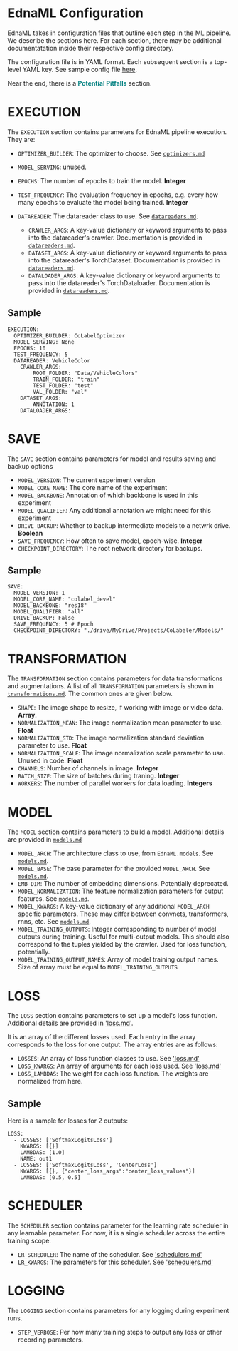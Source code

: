 # EdnaML Configuration

EdnaML takes in configuration files that outline each step in the ML pipeline. We describe the sections here. For each section, there may be additional documentatation inside their respective config directory.

The configuration file is in YAML format. Each subsequent section is a top-level YAML key. See sample config file [here]("./config.yml).

Near the end, there is a <span style="color:teal; font-weight:bold">Potential Pitfalls</span> section.

# EXECUTION

The `EXECUTION` section contains parameters for EdnaML pipeline execution. They are:

- `OPTIMIZER_BUILDER`: The optimizer to choose. See [`optimizers.md`]("./reference/optimizers.md")
- `MODEL_SERVING`: unused.
- `EPOCHS`: The number of epochs to train the model. **Integer**
- `TEST_FREQUENCY`: The evaluation frequency in epochs, e.g. every how many epochs to evaluate the model being trained. **Integer**
- `DATAREADER`: The datareader class to use. See [`datareaders.md`]("./reference/datareaders.md").

    - `CRAWLER_ARGS`: A key-value dictionary or keyword arguments to pass into the datareader's crawler. Documentation is provided in [`datareaders.md`]("./reference/datareaders.md").
    - `DATASET_ARGS`: A key-value dictionary or keyword arguments to pass into the datareader's TorchDataset. Documentation is provided in [`datareaders.md`]("./reference/datareaders.md").
    - `DATALOADER_ARGS`: A key-value dictionary or keyword arguments to pass into the datareader's TorchDataloader. Documentation is provided in [`datareaders.md`]("./reference/datareaders.md").


## Sample

```
EXECUTION:
  OPTIMIZER_BUILDER: CoLabelOptimizer
  MODEL_SERVING: None
  EPOCHS: 10
  TEST_FREQUENCY: 5
  DATAREADER: VehicleColor
    CRAWLER_ARGS: 
        ROOT_FOLDER: "Data/VehicleColors"
        TRAIN_FOLDER: "train"
        TEST_FOLDER: "test"
        VAL_FOLDER: "val"
    DATASET_ARGS:
        ANNOTATION: 1
    DATALOADER_ARGS:
```

# SAVE

The `SAVE` section contains parameters for model and results saving and backup options

- `MODEL_VERSION`: The current experiment version
- `MODEL_CORE_NAME`: The core name of the experiment
- `MODEL_BACKBONE`: Annotation of which backbone is used in this experiment
- `MODEL_QUALIFIER`: Any additional annotation we might need for this experiment
- `DRIVE_BACKUP`: Whether to backup intermediate models to a netwrk drive. **Boolean**
- `SAVE_FREQUENCY`: How often to save model, epoch-wise. **Integer**
- `CHECKPOINT_DIRECTORY`: The root network directory for backups.

## Sample

```
SAVE:
  MODEL_VERSION: 1
  MODEL_CORE_NAME: "colabel_devel"
  MODEL_BACKBONE: "res18"
  MODEL_QUALIFIER: "all"
  DRIVE_BACKUP: False
  SAVE_FREQUENCY: 5 # Epoch
  CHECKPOINT_DIRECTORY: "./drive/MyDrive/Projects/CoLabeler/Models/"
```

# TRANSFORMATION

The `TRANSFORMATION` section contains parameters for data transformations and augmentations. A list of all `TRANSFORMATION` parameters is shown in [`transformations.md`]("./reference/transformations.md"). The common ones are given below.

- `SHAPE`: The image shape to resize, if working with image or video data. **Array**. 
- `NORMALIZATION_MEAN`: The image normalization mean parameter to use. **Float**
- `NORMALIZATION_STD`: The image normalization standard deviation parameter to use. **Float** 
- `NORMALIZATION_SCALE`: The image normalization scale parameter to use. Unused in code. **Float**
- `CHANNELS`: Number of channels in image. **Integer**
- `BATCH_SIZE`: The size of batches during traning. **Integer**
- `WORKERS`: The number of parallel workers for data loading. **Integers**


# MODEL

The `MODEL` section contains parameters to build a model. Additional details are provided in [`models.md`]("./reference/models.md)


- `MODEL_ARCH`: The architecture class to use, from `EdnaML.models`. See [`models.md`]("./reference/models.md).
- `MODEL_BASE`: The base parameter for the provided `MODEL_ARCH`. See [`models.md`]("./reference/models.md).
- `EMB_DIM`: The number of embedding dimensions. Potentially deprecated. 
- `MODEL_NORMALIZATION`: The feature normalization parameters for output features. See [`models.md`]("./reference/models.md).
- `MODEL_KWARGS`: A key-value dictionary of any additional `MODEL_ARCH` specific parameters. These may differ between convnets, transformers, rnns, etc. See [`models.md`]("./reference/models.md).
- `MODEL_TRAINING_OUTPUTS`: Integer corresponding to number of model outputs during training. Useful for multi-output models. This should also correspond to the tuples yielded by the crawler. Used for loss function, potentially. 
- `MODEL_TRAINING_OUTPUT_NAMES`: Array of model training output names. Size of array must be equal to `MODEL_TRAINING_OUTPUTS`


# LOSS

The `LOSS` section contains parameters to set up a model's loss function. Additional details are provided in ['loss.md']("./reference/loss.md").

It is an array of the different losses used. Each entry in the array corresponds to the loss for one output. The array entries are as follows:

- `LOSSES`: An array of loss function classes to use. See ['loss.md']("./reference/loss.md")
- `LOSS_KWARGS`: An array of arguments for each loss used. See ['loss.md']("./reference/loss.md")
- `LOSS_LAMBDAS`: The weight for each loss function. The weights are normalized from here.


## Sample

Here is a sample for losses for 2 outputs:

```
LOSS:
  - LOSSES: ['SoftmaxLogitsLoss']
    KWARGS: [{}]
    LAMBDAS: [1.0]
    NAME: out1
  - LOSSES: ['SoftmaxLogitsLoss', 'CenterLoss']
    KWARGS: [{}, {"center_loss_args":"center_loss_values"}]
    LAMBDAS: [0.5, 0.5]
```

# SCHEDULER

The `SCHEDULER` section contains parameter for the learning rate scheduler in any learnable parameter. For now, it is a single scheduler across the entire training scope.


- `LR_SCHEDULER`: The name of the scheduler. See ['schedulers.md']("./reference/schedulers.md")
- `LR_KWARGS`: The parameters for this scheduler. See ['schedulers.md']("./reference/schedulers.md")


# LOGGING

The `LOGGING` section contains parameters for any logging during experiment runs.

- `STEP_VERBOSE`: Per how many training steps to output any loss or other recording parameters.